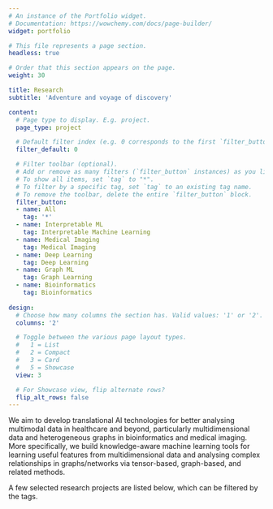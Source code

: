 ```yaml
---
# An instance of the Portfolio widget.
# Documentation: https://wowchemy.com/docs/page-builder/
widget: portfolio

# This file represents a page section.
headless: true

# Order that this section appears on the page.
weight: 30

title: Research
subtitle: 'Adventure and voyage of discovery'

content:
  # Page type to display. E.g. project.
  page_type: project

  # Default filter index (e.g. 0 corresponds to the first `filter_button` instance below).
  filter_default: 0

  # Filter toolbar (optional).
  # Add or remove as many filters (`filter_button` instances) as you like.
  # To show all items, set `tag` to "*".
  # To filter by a specific tag, set `tag` to an existing tag name.
  # To remove the toolbar, delete the entire `filter_button` block.
  filter_button:
  - name: All
    tag: '*'
  - name: Interpretable ML
    tag: Interpretable Machine Learning
  - name: Medical Imaging
    tag: Medical Imaging
  - name: Deep Learning
    tag: Deep Learning
  - name: Graph ML
    tag: Graph Learning
  - name: Bioinformatics
    tag: Bioinformatics
  
design:
  # Choose how many columns the section has. Valid values: '1' or '2'.
  columns: '2'

  # Toggle between the various page layout types.
  #   1 = List
  #   2 = Compact
  #   3 = Card
  #   5 = Showcase
  view: 3

  # For Showcase view, flip alternate rows?
  flip_alt_rows: false
---
```


We aim to develop translational AI technologies for better analysing multimodal data in healthcare and beyond, particularly multidimensional data and heterogeneous graphs in bioinformatics and medical imaging. More specifically, we build knowledge-aware machine learning tools for learning useful features from multidimensional data and analysing complex relationships in graphs/networks via tensor-based, graph-based, and related methods.

A few selected research projects are listed below, which can be filtered by the tags.
